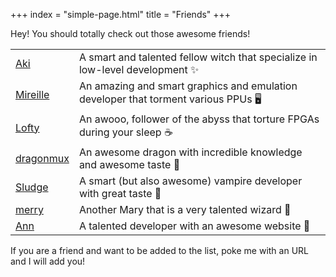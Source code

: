 +++
index = "simple-page.html"
title = "Friends"
+++

Hey! You should totally check out those awesome friends!

<table class="friends">
  <tbody>
    <tr>
      <td class="friend-name"><a href="https://lethalbit.net">Aki</a></td>
      <td>A smart and talented fellow witch that specialize in low-level development ✨</td>
    </tr>
    <tr>
      <td class="friend-name"><a href="https://github.com/fleroviux">Mireille</a></td>
      <td>An amazing and smart graphics and emulation developer that torment various PPUs 🖥️</td>
    </tr>
    <tr>
      <td class="friend-name"><a href="https://github.com/Ravenslofty">Lofty</a></td>
      <td>An awooo, follower of the abyss that torture FPGAs during your sleep ☕</td>
    </tr>
    <tr>
      <td class="friend-name"><a href="https://github.com/dragonmux">dragonmux</a></td>
      <td>An awesome dragon with incredible knowledge and awesome taste 🐉</td>
    </tr>
    <tr>
      <td class="friend-name"><a href="https://sludge.network">Sludge</a></td>
      <td>A smart (but also awesome) vampire developer with great taste 🍷</td>
    </tr>
    <tr>
      <td class="friend-name"><a href="https://mary.rs">merry</a></td>
      <td>Another Mary that is a very talented wizard 💊</td>
    </tr>
    <tr>
      <td class="friend-name"><a href="https://annsann.eu">Ann</a></td>
      <td>A talented developer with an awesome website 🐸</td>
    </tr>
  </tbody>
</table>

If you are a friend and want to be added to the list, poke me with an URL and I will add you!